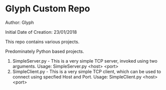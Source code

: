 # Glyph Custom Repo

Author: Glyph

Initial Date of Creation: 23/01/2018

This repo contains various projects.

Predominately Python based projects.

1. SimpleServer.py - This is a very simple TCP server, invoked using two arguments. Usage: SimpleServer.py \<host\> \<port\>
2. SimpleClient.py - This is a very simple TCP client, which can be used to connect using specfied Host and Port. Usage: SimpleClient.py \<host\> \<port\>
